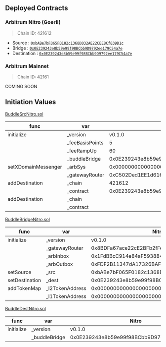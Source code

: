 ## Deployed Contracts

### Arbitrum Nitro (Goerli)
> Chain ID: 421612

- Source : [`0xbABe7bF065F0182c1368D032AE22CEE8Cf839D1c`](https://nitro-devnet-explorer.arbitrum.io/address/0xbABe7bF065F0182c1368D032AE22CEE8Cf839D1c/contracts)
- Bridge : [`0x0E239243e8b59e99f98BCbb9D9792ee179C54a7e`](https://goerli.etherscan.io/address/0x0E239243e8b59e99f98BCbb9D9792ee179C54a7e#code)
- Destination : [`0x0E239243e8b59e99f98BCbb9D9792ee179C54a7e`](https://nitro-devnet-explorer.arbitrum.io/address/0x0E239243e8b59e99f98BCbb9D9792ee179C54a7e/contracts)

### Arbitrum Mainnet
> Chain ID: 42161

COMING SOON

## Initiation Values

[BuddleSrcNitro.sol](BuddleSrcNitro.sol)

| func | var | Nitro |
| --- | --- | --- |
| initialize | _version | v0.1.0 |
| | _feeBasisPoints | 5 |
| | _feeRampUp | 60 |
| | _buddleBridge | 0x0E239243e8b59e99f98BCbb9D9792ee179C54a7e |
| setXDomainMessenger | _arbSys | 0x0000000000000000000000000000000000000064 |
| | _gatewayRouter | 0xC502Ded1EE1d616B43F7f20Ebde83Be1A275ca3c |
| addDestination | _chain | 421612 |
| | _contract | 0x0E239243e8b59e99f98BCbb9D9792ee179C54a7e |
| addDestination | _chain | |
| | _contract | |


[BuddleBridgeNitro.sol](BuddleBridgeNitro.sol)

| func | var | Nitro |
| --- | --- | --- |
| initialize | _version | v0.1.0 |
| | _gatewayRouter | 0x8BDFa67ace22cE2BFb2fFebe72f0c91CDA694d4b |
| | _arbInbox | 0x1FdBBcC914e84aF593884bf8e8Dd6877c29035A2 |
| | _arbOutbox | 0xFDF2B11347dA17326BAF30bbcd3F4b09c4719584 |
| setSource | _src | 0xbABe7bF065F0182c1368D032AE22CEE8Cf839D1c |
| setDestination | _dest | 0x0E239243e8b59e99f98BCbb9D9792ee179C54a7e |
| addTokenMap | _l2TokenAddress | 0x0000000000000000000000000000000000000000 |
| | _l1TokenAddress | 0x0000000000000000000000000000000000000000 |


[BuddleDestNitro.sol](BuddleDestNitro.sol)

| func | var | Nitro |
| --- | --- | --- |
| initialize | _version | v0.1.0 |
| | _buddleBridge | 0x0E239243e8b59e99f98BCbb9D9792ee179C54a7e |
